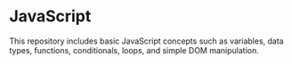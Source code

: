 # JavaScript
This repository includes basic JavaScript concepts such as variables, data types, functions, conditionals, loops, and simple DOM manipulation.

